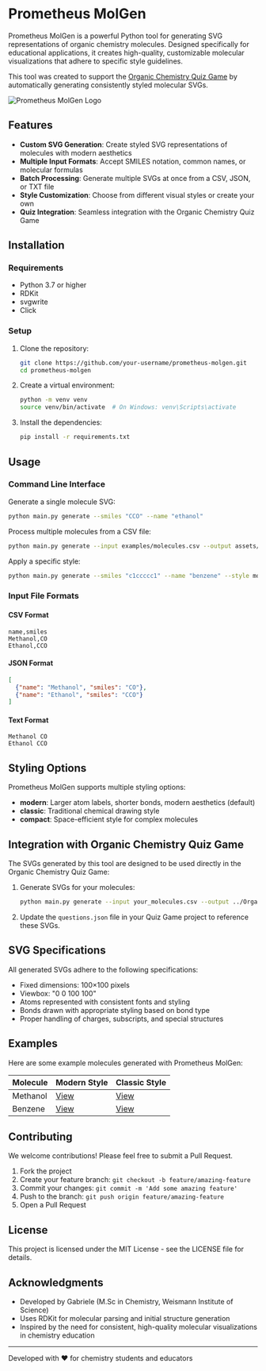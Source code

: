 # Prometheus MolGen

Prometheus MolGen is a powerful Python tool for generating SVG representations of organic chemistry molecules. Designed specifically for educational applications, it creates high-quality, customizable molecular visualizations that adhere to specific style guidelines.

This tool was created to support the [Organic Chemistry Quiz Game](https://github.com/MuzaPro/Organic-Chemistry-Quiz-JS) by automatically generating consistently styled molecular SVGs.

![Prometheus MolGen Logo](assets/logo.png)

## Features

- **Custom SVG Generation**: Create styled SVG representations of molecules with modern aesthetics
- **Multiple Input Formats**: Accept SMILES notation, common names, or molecular formulas
- **Batch Processing**: Generate multiple SVGs at once from a CSV, JSON, or TXT file
- **Style Customization**: Choose from different visual styles or create your own
- **Quiz Integration**: Seamless integration with the Organic Chemistry Quiz Game

## Installation

### Requirements

- Python 3.7 or higher
- RDKit
- svgwrite
- Click

### Setup

1. Clone the repository:
   ```bash
   git clone https://github.com/your-username/prometheus-molgen.git
   cd prometheus-molgen
   ```

2. Create a virtual environment:
   ```bash
   python -m venv venv
   source venv/bin/activate  # On Windows: venv\Scripts\activate
   ```

3. Install the dependencies:
   ```bash
   pip install -r requirements.txt
   ```

## Usage

### Command Line Interface

Generate a single molecule SVG:

```bash
python main.py generate --smiles "CCO" --name "ethanol"
```

Process multiple molecules from a CSV file:

```bash
python main.py generate --input examples/molecules.csv --output assets/molecules/
```

Apply a specific style:

```bash
python main.py generate --smiles "c1ccccc1" --name "benzene" --style modern
```

### Input File Formats

#### CSV Format
```csv
name,smiles
Methanol,CO
Ethanol,CCO
```

#### JSON Format
```json
[
  {"name": "Methanol", "smiles": "CO"},
  {"name": "Ethanol", "smiles": "CCO"}
]
```

#### Text Format
```
Methanol CO
Ethanol CCO
```

## Styling Options

Prometheus MolGen supports multiple styling options:

- **modern**: Larger atom labels, shorter bonds, modern aesthetics (default)
- **classic**: Traditional chemical drawing style
- **compact**: Space-efficient style for complex molecules

## Integration with Organic Chemistry Quiz Game

The SVGs generated by this tool are designed to be used directly in the Organic Chemistry Quiz Game:

1. Generate SVGs for your molecules:
   ```bash
   python main.py generate --input your_molecules.csv --output ../Organic-Chemistry-Quiz-JS/assets/molecules/
   ```

2. Update the `questions.json` file in your Quiz Game project to reference these SVGs.

## SVG Specifications

All generated SVGs adhere to the following specifications:

- Fixed dimensions: 100×100 pixels
- Viewbox: "0 0 100 100"
- Atoms represented with consistent fonts and styling
- Bonds drawn with appropriate styling based on bond type
- Proper handling of charges, subscripts, and special structures

## Examples

Here are some example molecules generated with Prometheus MolGen:

| Molecule | Modern Style | Classic Style |
|----------|--------------|---------------|
| Methanol | [View](examples/output/modern/methanol.svg) | [View](examples/output/classic/methanol.svg) |
| Benzene | [View](examples/output/modern/benzene.svg) | [View](examples/output/classic/benzene.svg) |

## Contributing

We welcome contributions! Please feel free to submit a Pull Request.

1. Fork the project
2. Create your feature branch: `git checkout -b feature/amazing-feature`
3. Commit your changes: `git commit -m 'Add some amazing feature'`
4. Push to the branch: `git push origin feature/amazing-feature`
5. Open a Pull Request

## License

This project is licensed under the MIT License - see the LICENSE file for details.

## Acknowledgments

- Developed by Gabriele (M.Sc in Chemistry, Weismann Institute of Science)
- Uses RDKit for molecular parsing and initial structure generation
- Inspired by the need for consistent, high-quality molecular visualizations in chemistry education

---

Developed with ❤️ for chemistry students and educators
